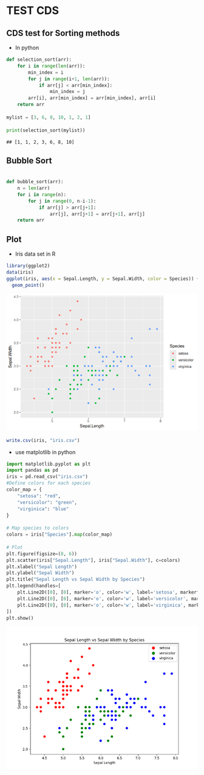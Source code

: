 TEST CDS
================

## CDS test for Sorting methods

- In python

``` python
def selection_sort(arr):
    for i in range(len(arr)):
        min_index = i
        for j in range(i+1, len(arr)):
            if arr[j] < arr[min_index]:
                min_index = j
        arr[i], arr[min_index] = arr[min_index], arr[i]
    return arr
  
mylist = [3, 6, 8, 10, 1, 2, 1]

print(selection_sort(mylist))
```

    ## [1, 1, 2, 3, 6, 8, 10]

## Bubble Sort

``` python

def bubble_sort(arr):
    n = len(arr)
    for i in range(n):
        for j in range(0, n-i-1):
            if arr[j] > arr[j+1]:
                arr[j], arr[j+1] = arr[j+1], arr[j]
    return arr
```

## Plot

- Iris data set in R

``` r
library(ggplot2)
data(iris)
ggplot(iris, aes(x = Sepal.Length, y = Sepal.Width, color = Species)) + 
  geom_point()
```

![](README_files/figure-gfm/unnamed-chunk-3-1.png)<!-- -->

``` r
write.csv(iris, "iris.csv")
```

- use matplotlib in python

``` python
import matplotlib.pyplot as plt
import pandas as pd
iris = pd.read_csv("iris.csv")
#Define colors for each species
color_map = {
    "setosa": "red",
    "versicolor": "green",
    "virginica": "blue"
}

# Map species to colors
colors = iris["Species"].map(color_map)

# Plot
plt.figure(figsize=(8, 6))
plt.scatter(iris["Sepal.Length"], iris["Sepal.Width"], c=colors)
plt.xlabel("Sepal Length")
plt.ylabel("Sepal Width")
plt.title("Sepal Length vs Sepal Width by Species")
plt.legend(handles=[
    plt.Line2D([0], [0], marker='o', color='w', label='setosa', markerfacecolor='red', markersize=10),
    plt.Line2D([0], [0], marker='o', color='w', label='versicolor', markerfacecolor='green', markersize=10),
    plt.Line2D([0], [0], marker='o', color='w', label='virginica', markerfacecolor='blue', markersize=10)
])
plt.show()
```

<img src="README_files/figure-gfm/unnamed-chunk-4-1.png" width="768" />
